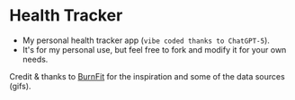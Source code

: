 # Health Tracker

- My personal health tracker app (`vibe coded thanks to ChatGPT-5`).
- It's for my personal use, but feel free to fork and modify it for your own needs.

Credit & thanks to [BurnFit](https://www.burnfit.io/) for the inspiration and some of the data sources (gifs).
